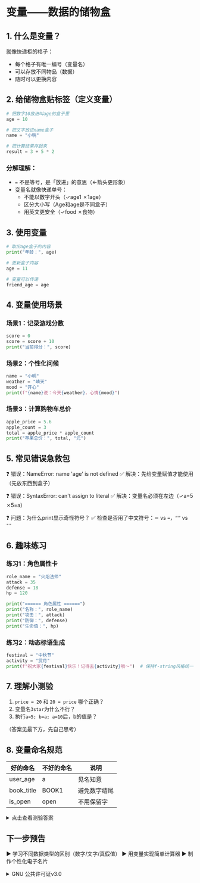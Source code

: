 # 变量——数据的储物盒

## 1. 什么是变量？
就像快递柜的格子：
- 每个格子有唯一编号（变量名）
- 可以存放不同物品（数据）
- 随时可以更换内容

## 2. 给储物盒贴标签（定义变量）
```python
# 把数字10放进叫age的盒子里
age = 10

# 把文字放进name盒子
name = "小明"

# 把计算结果存起来
result = 3 + 5 * 2
```

### 分解理解：
- `=` 不是等号，是「放进」的意思（←箭头更形象）
- 变量名就像快递单号：
  - 不能以数字开头（✓age1 ✗1age）
  - 区分大小写（Age和age是不同盒子）
  - 用英文更安全（✓food ✗食物）

## 3. 使用变量
```python
# 取出age盒子的内容
print("年龄：", age)

# 更新盒子内容
age = 11

# 变量可以传递
friend_age = age
```

## 4. 变量使用场景

### 场景1：记录游戏分数
```python
score = 0
score = score + 10
print("当前得分：", score)
```

### 场景2：个性化问候
```python
name = "小明"
weather = "晴天"
mood = "开心"
print(f"{name}说：今天{weather}，心情{mood}")  
```

### 场景3：计算购物车总价
```python
apple_price = 5.6
apple_count = 3
total = apple_price * apple_count
print("苹果总价：", total, "元")
```

## 5. 常见错误急救包

❓ 错误：NameError: name 'age' is not defined
✅ 解决：先给变量赋值才能使用（先放东西到盒子）

❓ 错误：SyntaxError: can't assign to literal
✅ 解决：变量名必须在左边（✓a=5 ✗5=a）

❓ 问题：为什么print显示奇怪符号？
✅ 检查是否用了中文符号：`＝` vs `=`，`“”` vs `""`

## 6. 趣味练习

### 练习1：角色属性卡
```python
role_name = "火焰法师"
attack = 35
defense = 18
hp = 120

print("====== 角色属性 ======")
print("名称：", role_name)
print("攻击：", attack)
print("防御：", defense)
print("生命值：", hp)
```

### 练习2：动态标语生成
```python
festival = "中秋节"
activity = "赏月"
print(f"祝大家{festival}快乐！记得去{activity}哦～")  # 保持f-string风格统一
```

## 7. 理解小测验
1. `price = 20` 和 `20 = price` 哪个正确？
2. 变量名`3star`为什么不行？
3. 执行`a=5; b=a; a=10`后，b的值是？

（答案见最下方，先自己思考）

## 8. 变量命名规范
| 好的命名 | 不好的命名 | 说明 |
|---------|------------|------|
| user_age | a          | 见名知意 |
| book_title | BOOK1   | 避免数字结尾 |
| is_open  | open        | 不用保留字 |

<details>
<summary>点击查看测验答案</summary>

1. 第一个正确（左边必须是变量名）
2. 不能以数字开头  
3. b仍然是5（b拿到的是a当时的副本）
</details>

## 下一步预告
▶ 学习不同数据类型的区别（数字/文字/真假值）
▶ 用变量实现简单计算器
▶ 制作个性化电子名片
<details>
<summary>GNU 公共许可证v3.0</summary>
```
    
    循序渐进学Python : 0级-0.2.2 变量——数据的储物盒（0.2.2 变量——数据的储物盒.md）
    Copyright (C) 2025  dhjs0000

    This program is free software: you can redistribute it and/or modify
    it under the terms of the GNU General Public License as published by
    the Free Software Foundation, either version 3 of the License, or
    (at your option) any later version.

    This program is distributed in the hope that it will be useful,
    but WITHOUT ANY WARRANTY; without even the implied warranty of
    MERCHANTABILITY or FITNESS FOR A PARTICULAR PURPOSE.  See the
    GNU General Public License for more details.

    You should have received a copy of the GNU General Public License
    along with this program.  If not, see <https://gnu.ac.cn/licenses/>.
```
</details>